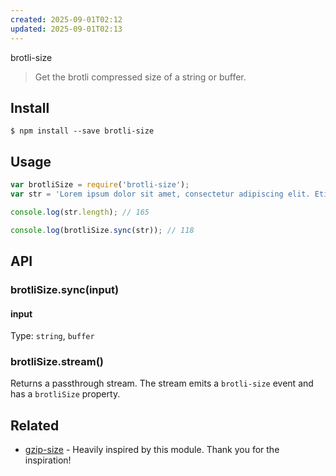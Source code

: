 ```yaml
---
created: 2025-09-01T02:12
updated: 2025-09-01T02:13
---
```

brotli-size

> Get the brotli compressed size of a string or buffer.

## Install

```
$ npm install --save brotli-size
```

## Usage

```js
var brotliSize = require('brotli-size');
var str = 'Lorem ipsum dolor sit amet, consectetur adipiscing elit. Etiam feugiat, mauris non aliquam pretium, libero nulla ultrices lacus, nec varius est purus sit amet dolor.';

console.log(str.length); // 165

console.log(brotliSize.sync(str)); // 118
```

## API

### brotliSize.sync(input)

#### input

Type: `string`, `buffer`

### brotliSize.stream()

Returns a passthrough stream. The stream emits a `brotli-size` event and
has a `brotliSize` property.
## Related

- [gzip-size](https://github.com/sindresorhus/gzip-size) - Heavily inspired by
this module. Thank you for the inspiration!
